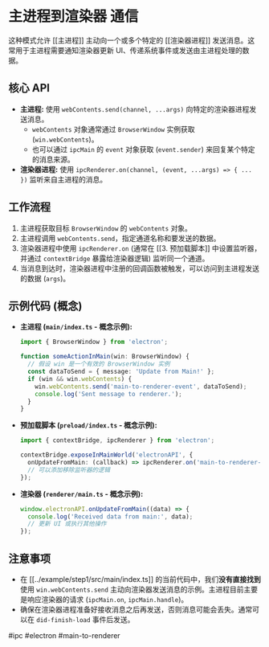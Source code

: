 # 主进程到渲染器 通信

这种模式允许 [[主进程]] 主动向一个或多个特定的 [[渲染器进程]] 发送消息。这常用于主进程需要通知渲染器更新 UI、传递系统事件或发送由主进程处理的数据。

## 核心 API

-   **主进程:** 使用 `webContents.send(channel, ...args)` 向特定的渲染器进程发送消息。
    -   `webContents` 对象通常通过 `BrowserWindow` 实例获取 (`win.webContents`)。
    -   也可以通过 `ipcMain` 的 `event` 对象获取 (`event.sender`) 来回复某个特定的消息来源。
-   **渲染器进程:** 使用 `ipcRenderer.on(channel, (event, ...args) => { ... })` 监听来自主进程的消息。

## 工作流程

1.  主进程获取目标 `BrowserWindow` 的 `webContents` 对象。
2.  主进程调用 `webContents.send`，指定通道名称和要发送的数据。
3.  渲染器进程中使用 `ipcRenderer.on` (通常在 [[3. 预加载脚本]] 中设置监听器，并通过 `contextBridge` 暴露给渲染器逻辑) 监听同一个通道。
4.  当消息到达时，渲染器进程中注册的回调函数被触发，可以访问到主进程发送的数据 (`args`)。

## 示例代码 (概念)

-   **主进程 (`main/index.ts` - 概念示例):**
    ```typescript
    import { BrowserWindow } from 'electron';

    function someActionInMain(win: BrowserWindow) {
      // 假设 win 是一个有效的 BrowserWindow 实例
      const dataToSend = { message: 'Update from Main!' };
      if (win && win.webContents) {
        win.webContents.send('main-to-renderer-event', dataToSend);
        console.log('Sent message to renderer.');
      }
    }
    ```
-   **预加载脚本 (`preload/index.ts` - 概念示例):**
    ```typescript
    import { contextBridge, ipcRenderer } from 'electron';

    contextBridge.exposeInMainWorld('electronAPI', {
      onUpdateFromMain: (callback) => ipcRenderer.on('main-to-renderer-event', (_event, value) => callback(value))
      // 可以添加移除监听器的逻辑
    });
    ```
-   **渲染器 (`renderer/main.ts` - 概念示例):**
    ```typescript
    window.electronAPI.onUpdateFromMain((data) => {
      console.log('Received data from main:', data);
      // 更新 UI 或执行其他操作
    });
    ```

## 注意事项

-   在 [[../example/step1/src/main/index.ts]] 的当前代码中，我们**没有直接找到**使用 `win.webContents.send` 主动向渲染器发送消息的示例。主进程目前主要是响应渲染器的请求 (`ipcMain.on`, `ipcMain.handle`)。
-   确保在渲染器进程准备好接收消息之后再发送，否则消息可能会丢失。通常可以在 `did-finish-load` 事件后发送。

#ipc #electron #main-to-renderer